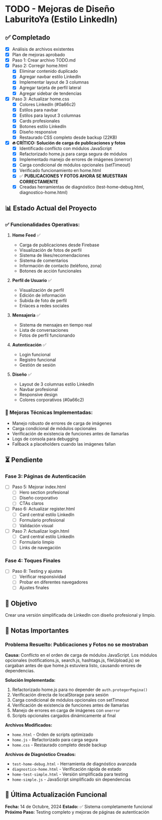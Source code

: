 # TODO - Mejoras de Diseño LaburitoYa (Estilo LinkedIn)

## ✅ Completado
- [x] Análisis de archivos existentes
- [x] Plan de mejoras aprobado
- [x] Paso 1: Crear archivo TODO.md
- [x] Paso 2: Corregir home.html
  - [x] Eliminar contenido duplicado
  - [x] Agregar navbar estilo LinkedIn
  - [x] Implementar layout de 3 columnas
  - [x] Agregar tarjeta de perfil lateral
  - [x] Agregar sidebar de tendencias
- [x] Paso 3: Actualizar home.css
  - [x] Colores LinkedIn (#0a66c2)
  - [x] Estilos para navbar
  - [x] Estilos para layout 3 columnas
  - [x] Cards profesionales
  - [x] Botones estilo LinkedIn
  - [x] Diseño responsive
  - [x] Restaurado CSS completo desde backup (22KB)
- [x] **🔥 CRÍTICO: Solución de carga de publicaciones y fotos**
  - [x] Identificado conflicto con módulos JavaScript
  - [x] Refactorizado home.js para carga segura de módulos
  - [x] Implementado manejo de errores de imágenes (onerror)
  - [x] Carga condicional de módulos opcionales (setTimeout)
  - [x] Verificado funcionamiento en home.html
  - [x] ✅ **PUBLICACIONES Y FOTOS AHORA SE MUESTRAN CORRECTAMENTE**
  - [x] Creadas herramientas de diagnóstico (test-home-debug.html, diagnostico-home.html)

## 📊 Estado Actual del Proyecto

### ✅ Funcionalidades Operativas:
1. **Home Feed** ✅
   - Carga de publicaciones desde Firebase
   - Visualización de fotos de perfil
   - Sistema de likes/recomendaciones
   - Sistema de comentarios
   - Información de contacto (teléfono, zona)
   - Botones de acción funcionales

2. **Perfil de Usuario** ✅
   - Visualización de perfil
   - Edición de información
   - Subida de foto de perfil
   - Enlaces a redes sociales

3. **Mensajería** ✅
   - Sistema de mensajes en tiempo real
   - Lista de conversaciones
   - Fotos de perfil funcionando

4. **Autenticación** ✅
   - Login funcional
   - Registro funcional
   - Gestión de sesión

5. **Diseño** ✅
   - Layout de 3 columnas estilo LinkedIn
   - Navbar profesional
   - Responsive design
   - Colores corporativos (#0a66c2)

### 🔧 Mejoras Técnicas Implementadas:
- Manejo robusto de errores de carga de imágenes
- Carga condicional de módulos opcionales
- Verificación de existencia de funciones antes de llamarlas
- Logs de consola para debugging
- Fallback a placeholders cuando las imágenes fallan

## ⏳ Pendiente

### Fase 3: Páginas de Autenticación
- [ ] Paso 5: Mejorar index.html
  - [ ] Hero section profesional
  - [ ] Diseño corporativo
  - [ ] CTAs claros

- [ ] Paso 6: Actualizar register.html
  - [ ] Card central estilo LinkedIn
  - [ ] Formulario profesional
  - [ ] Validación visual

- [ ] Paso 7: Actualizar login.html
  - [ ] Card central estilo LinkedIn
  - [ ] Formulario limpio
  - [ ] Links de navegación

### Fase 4: Toques Finales
- [ ] Paso 8: Testing y ajustes
  - [ ] Verificar responsividad
  - [ ] Probar en diferentes navegadores
  - [ ] Ajustes finales

## 🎯 Objetivo
Crear una versión simplificada de LinkedIn con diseño profesional y limpio.

## 📝 Notas Importantes

### Problema Resuelto: Publicaciones y Fotos no se mostraban
**Causa:** Conflicto en el orden de carga de módulos JavaScript. Los módulos opcionales (notifications.js, search.js, hashtags.js, fileUpload.js) se cargaban antes de que home.js estuviera listo, causando errores de dependencias.

**Solución Implementada:**
1. Refactorizado home.js para no depender de `auth.protegerPagina()`
2. Verificación directa de localStorage para sesión
3. Carga condicional de módulos opcionales con setTimeout
4. Verificación de existencia de funciones antes de llamarlas
5. Manejo de errores en carga de imágenes con `onerror`
6. Scripts opcionales cargados dinámicamente al final

**Archivos Modificados:**
- `home.html` - Orden de scripts optimizado
- `home.js` - Refactorizado para carga segura
- `home.css` - Restaurado completo desde backup

**Archivos de Diagnóstico Creados:**
- `test-home-debug.html` - Herramienta de diagnóstico avanzada
- `diagnostico-home.html` - Verificación rápida de estado
- `home-test-simple.html` - Versión simplificada para testing
- `home-simple.js` - JavaScript simplificado sin dependencias

## 🚀 Última Actualización Funcional
**Fecha:** 14 de Octubre, 2024
**Estado:** ✅ Sistema completamente funcional
**Próximo Paso:** Testing completo y mejoras de páginas de autenticación
